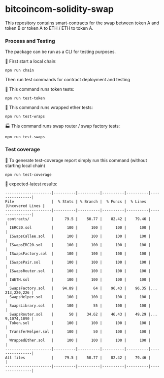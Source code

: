 # bitcoincom-solidity-swap

This repository contains smart-contracts for the swap between token A and token B or
token A to ETH / ETH to token A.


### Process and Testing

The package can be run as a CLI for testing purposes.

🔗 First start a local chain:

```
npm run chain
```

Then run test commands for contract deployment and testing


🚀 This command runs token tests:
```
npm run test-token
```


🌯 This command runs wrapped ether tests:
```
npm run test-wraps
```


🏭 This command runs swap router / swap factory tests:
```
npm run test-swaps
```

### Test coverage

🧪 To generate test-coverage report simply run this command (without starting local chain)

```
npm run test-coverage
```

🧪 expected-latest results:
```
---------------------|----------|----------|----------|----------|----------------|
File                 |  % Stmts | % Branch |  % Funcs |  % Lines |Uncovered Lines |
---------------------|----------|----------|----------|----------|----------------|
 contracts/          |     79.5 |    50.77 |    82.42 |    79.46 |                |
  IERC20.sol         |      100 |      100 |      100 |      100 |                |
  ISwapsCallee.sol   |      100 |      100 |      100 |      100 |                |
  ISwapsERC20.sol    |      100 |      100 |      100 |      100 |                |
  ISwapsFactory.sol  |      100 |      100 |      100 |      100 |                |
  ISwapsPair.sol     |      100 |      100 |      100 |      100 |                |
  ISwapsRouter.sol   |      100 |      100 |      100 |      100 |                |
  IWETH.sol          |      100 |      100 |      100 |      100 |                |
  SwapsFactory.sol   |    94.89 |       64 |    96.43 |    96.35 |... 213,220,226 |
  SwapsHelper.sol    |      100 |      100 |      100 |      100 |                |
  SwapsLibrary.sol   |      100 |       55 |      100 |      100 |                |
  SwapsRouter.sol    |       50 |    34.62 |    46.43 |    49.29 |... 9,1074,1090 |
  Token.sol          |      100 |      100 |      100 |      100 |                |
  TransferHelper.sol |      100 |       50 |      100 |      100 |                |
  WrappedEther.sol   |      100 |      100 |      100 |      100 |                |
---------------------|----------|----------|----------|----------|----------------|
All files            |     79.5 |    50.77 |    82.42 |    79.46 |                |
---------------------|----------|----------|----------|----------|----------------|
```
